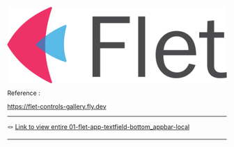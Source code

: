 <p align="center">
    <img src="./flet-logo.svg" alt="flet-logo" style="display: block; margin: 0 auto;">
</p>


Reference :

https://flet-controls-gallery.fly.dev

---

<div align="left">
   &#x1FAA2; <a href="./01-flet-app-textfield-bottom_appbar-local">Link to view entire 01-flet-app-textfield-bottom_appbar-local</a>
</div>

---
